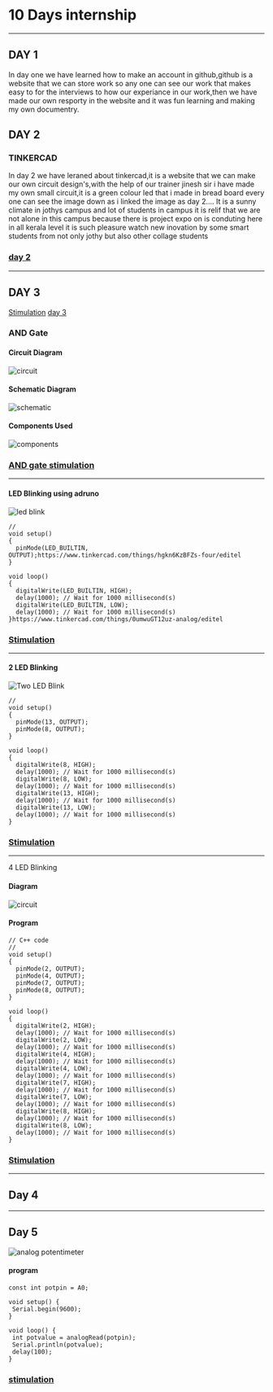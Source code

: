 # 10 Days internship 
----
## DAY 1
In day one we have learned how to make an account in github,github is a website that we can store work so any one can see our work that makes easy to for the interviews to how our experiance in our work,then we have made our own resporty in the website and it was fun learning and making my own documentry.

 ## DAY 2
 ### TINKERCAD
In day 2 we have leraned about tinkercad,it is a website that we can make our own circuit design's,with the help of our trainer jinesh sir i have made my own small circuit,it is a green colour led that i made in bread board every one can see the image down as i linked the image as day 2....
It is a sunny climate in jothys campus and lot of students in campus it is relif that we are not alone in this campus because there is project expo on is conduting here in all kerala level it is such pleasure watch new inovation by some smart students from not only jothy but also other collage students 
### [day 2](https://github.com/Ananthakrishnan0350/kunnamkulam/blob/main/IMG/led1.png)
----
## DAY 3
[Stimulation](https://www.tinkercad.com/things/hgkn6KzBFZs-four/editel)
[day 3](https://www.tinkercad.com/things/1SX4MZ2Kp0F-terrific-hillar-blorr/editel)
### AND Gate 
#### Circuit Diagram
![circuit](https://github.com/Ananthakrishnan0350/kunnamkulam/blob/main/IMG/day%203.png)
#### Schematic Diagram
![schematic](https://github.com/Ananthakrishnan0350/kunnamkulam/blob/main/IMG/day%203.1.png)
#### Components Used
![components](https://github.com/Ananthakrishnan0350/kunnamkulam/blob/main/IMG/day%203.2.png)
### [AND gate stimulation](https://www.tinkercad.com/things/5ZM2FvjwY36-and-gate/editel)
----
#### LED Blinking using adruno
![ led blink](https://github.com/Ananthakrishnan0350/kunnamkulam/blob/main/IMG/blink.png)
```// C++ code
//
void setup()
{
  pinMode(LED_BUILTIN, OUTPUT);https://www.tinkercad.com/things/hgkn6KzBFZs-four/editel
}

void loop()
{
  digitalWrite(LED_BUILTIN, HIGH);
  delay(1000); // Wait for 1000 millisecond(s)
  digitalWrite(LED_BUILTIN, LOW);
  delay(1000); // Wait for 1000 millisecond(s)
}https://www.tinkercad.com/things/0umwuGT12uz-analog/editel
```
### [Stimulation](https://www.tinkercad.com/things/hgkn6KzBFZs-blink/editel)
---
#### 2 LED Blinking 
![Two LED Blink](https://github.com/Ananthakrishnan0350/kunnamkulam/blob/main/IMG/two%20led.png)
```// C++ code
//
void setup()
{
  pinMode(13, OUTPUT);
  pinMode(8, OUTPUT);
}

void loop()
{
  digitalWrite(8, HIGH);
  delay(1000); // Wait for 1000 millisecond(s)
  digitalWrite(8, LOW);
  delay(1000); // Wait for 1000 millisecond(s)
  digitalWrite(13, HIGH);
  delay(1000); // Wait for 1000 millisecond(s)
  digitalWrite(13, LOW);
  delay(1000); // Wait for 1000 millisecond(s)
}
```
### [Stimulation](https://www.tinkercad.com/things/hgkn6KzBFZs-blink/editel)
---
4 LED Blinking
####  Diagram
![circuit](https://github.com/Ananthakrishnan0350/kunnamkulam/blob/main/IMG/4%20led.png)
#### Program
```
// C++ code
//
void setup()
{
  pinMode(2, OUTPUT);
  pinMode(4, OUTPUT);
  pinMode(7, OUTPUT);
  pinMode(8, OUTPUT);
}

void loop()
{
  digitalWrite(2, HIGH);
  delay(1000); // Wait for 1000 millisecond(s)
  digitalWrite(2, LOW);
  delay(1000); // Wait for 1000 millisecond(s)
  digitalWrite(4, HIGH);
  delay(1000); // Wait for 1000 millisecond(s)
  digitalWrite(4, LOW);
  delay(1000); // Wait for 1000 millisecond(s)
  digitalWrite(7, HIGH);
  delay(1000); // Wait for 1000 millisecond(s)
  digitalWrite(7, LOW);
  delay(1000); // Wait for 1000 millisecond(s)
  digitalWrite(8, HIGH);
  delay(1000); // Wait for 1000 millisecond(s)
  digitalWrite(8, LOW);
  delay(1000); // Wait for 1000 millisecond(s)
}
```
 ### [Stimulation](https://www.tinkercad.com/things/hgkn6KzBFZs-four/editel)
 ---
 ## Day 4
 ---
 ## Day 5
 ![analog potentimeter](https://github.com/Ananthakrishnan0350/kunnamkulam/blob/main/IMG/arudno.png)
 #### program
 ```
const int potpin = A0;

void setup() {
  Serial.begin(9600);
}

void loop() {
  int potvalue = analogRead(potpin);
  Serial.println(potvalue);
  delay(100);
}
```
### [stimulation](https://www.tinkercad.com/things/0umwuGT12uz-analog/editel)

